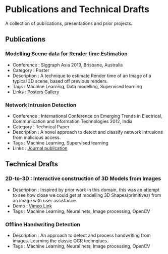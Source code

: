 # Publications and Technical Drafts

A collection of publications, presentations and prior projects.

## Publications

### Modelling Scene data for Render time Estimation
* Conference : Siggraph Asia 2019, Brisbane, Australia
* Category : Poster
* Description : A technique to estimate Render time of an Image of a typical 3D scene, based off previous renders.
* Tags : Machine Learning, Data modelling, Supervised learning
* Links : [Posters Gallery](http://sa2019.conference-program.com/presentation/?id=pos_172&sess=sess148)


### Network Intrusion Detection
* Conference : International Conference on Emerging Trends in Electrical, Communication and Information Technologies 2012, India
* Category : Technical Paper
* Description : A novel approach to detect and classify network intrusions from malicious access.
* Tags : Machine Learning, Supervised learning
* Links : [Journal publication](http://citeseerx.ist.psu.edu/viewdoc/download?doi=10.1.1.695.106&rep=rep1&type=pdf)


## Technical Drafts

### 2D-to-3D : Interactive construction of 3D Models from Images
* Description : Inspired by prior work in this domain, this was an attempt to see how close we could get at modelling 3D Shapes(primitives) from an image with user assistance. 
* Demo : [Vimeo Link](https://vimeo.com/173580471) 
* Tags : Machine Learning, Neural nets, Image processing, OpenCV


### Offline Handwriting Detection
* Description : An approach to detect and process handwriting from images. Learning the classic OCR technqiues.
* Tags : Machine Learning, Neural nets, Image processing, OpenCV
